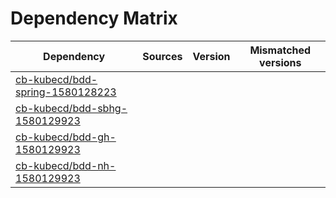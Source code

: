 # Dependency Matrix

Dependency | Sources | Version | Mismatched versions
---------- | ------- | ------- | -------------------
[cb-kubecd/bdd-spring-1580128223](https://github.com/cb-kubecd/bdd-spring-1580128223.git) |  | []() | 
[cb-kubecd/bdd-sbhg-1580129923](https://github.com/cb-kubecd/bdd-sbhg-1580129923.git) |  | []() | 
[cb-kubecd/bdd-gh-1580129923](https://github.com/cb-kubecd/bdd-gh-1580129923.git) |  | []() | 
[cb-kubecd/bdd-nh-1580129923](https://github.com/cb-kubecd/bdd-nh-1580129923.git) |  | []() | 
